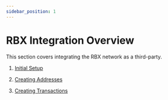 ```yaml
---
sidebar_position: 1
---
```


# RBX Integration Overview

This section covers integrating the RBX network as a third-party.

1. [Initial Setup](./setup)

2. [Creating Addresses](./address-creation)

3. [Creating Transactions](./transaction-creation)
